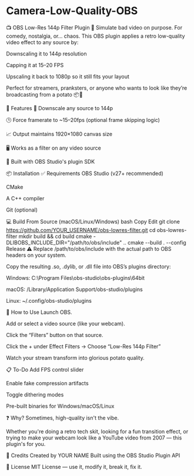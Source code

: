# Camera-Low-Quality-OBS

📺 OBS Low-Res 144p Filter Plugin
🔧 Simulate bad video on purpose. For comedy, nostalgia, or... chaos.
This OBS plugin applies a retro low-quality video effect to any source by:

Downscaling it to 144p resolution

Capping it at 15–20 FPS

Upscaling it back to 1080p so it still fits your layout

Perfect for streamers, pranksters, or anyone who wants to look like they’re broadcasting from a potato 📦📡

🚀 Features
🎥 Downscale any source to 144p

🕒 Force framerate to ~15–20fps (optional frame skipping logic)

📈 Output maintains 1920×1080 canvas size

🖥️ Works as a filter on any video source

🧱 Built with OBS Studio's plugin SDK

📦 Installation
✅ Requirements
OBS Studio (v27+ recommended)

CMake

A C++ compiler

Git (optional)

💻 Build From Source (macOS/Linux/Windows)
bash
Copy
Edit
git clone https://github.com/YOUR_USERNAME/obs-lowres-filter.git
cd obs-lowres-filter
mkdir build && cd build
cmake -DLIBOBS_INCLUDE_DIR="/path/to/obs/include" ..
cmake --build . --config Release
⚠️ Replace /path/to/obs/include with the actual path to OBS headers on your system.

Copy the resulting .so, .dylib, or .dll file into OBS’s plugins directory:

Windows: C:\Program Files\obs-studio\obs-plugins\64bit

macOS: /Library/Application Support/obs-studio/plugins

Linux: ~/.config/obs-studio/plugins

🧪 How to Use
Launch OBS.

Add or select a video source (like your webcam).

Click the “Filters” button on that source.

Click the + under Effect Filters → Choose “Low-Res 144p Filter”

Watch your stream transform into glorious potato quality.

📋 To-Do
 Add FPS control slider

 Enable fake compression artifacts

 Toggle dithering modes

 Pre-built binaries for Windows/macOS/Linux

❓ Why?
Sometimes, high-quality isn't the vibe.

Whether you're doing a retro tech skit, looking for a fun transition effect, or trying to make your webcam look like a YouTube video from 2007 — this plugin's for you.

🧠 Credits
Created by YOUR NAME
Built using the OBS Studio Plugin API

📜 License
MIT License — use it, modify it, break it, fix it.
